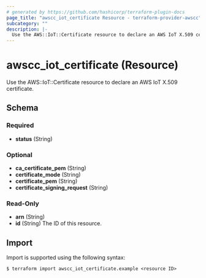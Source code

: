 ```yaml
---
# generated by https://github.com/hashicorp/terraform-plugin-docs
page_title: "awscc_iot_certificate Resource - terraform-provider-awscc"
subcategory: ""
description: |-
  Use the AWS::IoT::Certificate resource to declare an AWS IoT X.509 certificate.
---
```


# awscc_iot_certificate (Resource)

Use the AWS::IoT::Certificate resource to declare an AWS IoT X.509 certificate.



<!-- schema generated by tfplugindocs -->
## Schema

### Required

- **status** (String)

### Optional

- **ca_certificate_pem** (String)
- **certificate_mode** (String)
- **certificate_pem** (String)
- **certificate_signing_request** (String)

### Read-Only

- **arn** (String)
- **id** (String) The ID of this resource.

## Import

Import is supported using the following syntax:

```shell
$ terraform import awscc_iot_certificate.example <resource ID>
```
